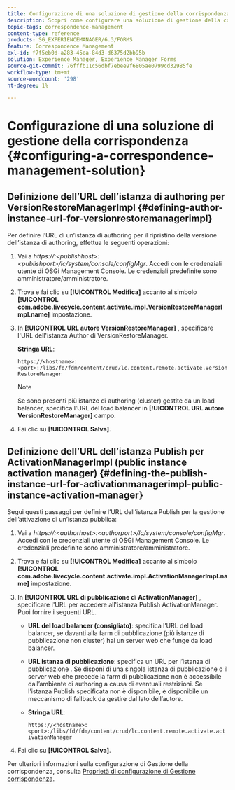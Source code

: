```yaml
---
title: Configurazione di una soluzione di gestione della corrispondenza
description: Scopri come configurare una soluzione di gestione della corrispondenza in un ambiente AEM Forms.
topic-tags: correspondence-management
content-type: reference
products: SG_EXPERIENCEMANAGER/6.3/FORMS
feature: Correspondence Management
exl-id: f7f5eb0d-a283-45ea-84d3-d6375d2bb95b
solution: Experience Manager, Experience Manager Forms
source-git-commit: 76fffb11c56dbf7ebee9f6805ae0799cd32985fe
workflow-type: tm+mt
source-wordcount: '298'
ht-degree: 1%

---
```


# Configurazione di una soluzione di gestione della corrispondenza {#configuring-a-correspondence-management-solution}

## Definizione dell’URL dell’istanza di authoring per VersionRestoreManagerImpl {#defining-author-instance-url-for-versionrestoremanagerimpl}

Per definire l’URL di un’istanza di authoring per il ripristino della versione dell’istanza di authoring, effettua le seguenti operazioni:

1. Vai a *https://:&lt;publishhost>:&lt;publishport>/lc/system/console/configMgr*. Accedi con le credenziali utente di OSGi Management Console. Le credenziali predefinite sono amministratore/amministratore.
1. Trova e fai clic su **[!UICONTROL Modifica]** accanto al simbolo **[!UICONTROL com.adobe.livecycle.content.activate.impl.VersionRestoreManagerImpl.name]** impostazione.
1. In **[!UICONTROL URL autore VersionRestoreManager]** , specificare l&#39;URL dell&#39;istanza Author di VersionRestoreManager.

   **Stringa URL**:

   `https://<hostname>:<port>:/libs/fd/fdm/content/crud/lc.content.remote.activate.VersionRestoreManager`

   >[!NOTE]
   >
   >Se sono presenti più istanze di authoring (cluster) gestite da un load balancer, specifica l’URL del load balancer in **[!UICONTROL URL autore VersionRestoreManager]** campo.

1. Fai clic su **[!UICONTROL Salva]**.

## Definizione dell’URL dell’istanza Publish per ActivationManagerImpl (public instance activation manager) {#defining-the-publish-instance-url-for-activationmanagerimpl-public-instance-activation-manager}

Segui questi passaggi per definire l’URL dell’istanza Publish per la gestione dell’attivazione di un’istanza pubblica:

1. Vai a *https://:&lt;authorhost>:&lt;authorport>/lc/system/console/configMgr*. Accedi con le credenziali utente di OSGi Management Console. Le credenziali predefinite sono amministratore/amministratore.
1. Trova e fai clic su **[!UICONTROL Modifica]** accanto al simbolo **[!UICONTROL com.adobe.livecycle.content.activate.impl.ActivationManagerImpl.name]** impostazione.
1. In **[!UICONTROL URL di pubblicazione di ActivationManager]** , specificare l&#39;URL per accedere all&#39;istanza Publish ActivationManager. Puoi fornire i seguenti URL.

   * **URL del load balancer (consigliato)**: specifica l’URL del load balancer, se davanti alla farm di pubblicazione (più istanze di pubblicazione non cluster) hai un server web che funge da load balancer.
   * **URL istanza di pubblicazione**: specifica un URL per l’istanza di pubblicazione . Se disponi di una singola istanza di pubblicazione o il server web che precede la farm di pubblicazione non è accessibile dall’ambiente di authoring a causa di eventuali restrizioni. Se l’istanza Publish specificata non è disponibile, è disponibile un meccanismo di fallback da gestire dal lato dell’autore.
   * **Stringa URL**:

     `https://<hostname>:<port>:/libs/fd/fdm/content/crud/lc.content.remote.activate.activationManager`

1. Fai clic su **[!UICONTROL Salva]**.

Per ulteriori informazioni sulla configurazione di Gestione della corrispondenza, consulta [Proprietà di configurazione di Gestione corrispondenza](https://helpx.adobe.com/aem-forms/6-2/cm-configuration-properties.html).
